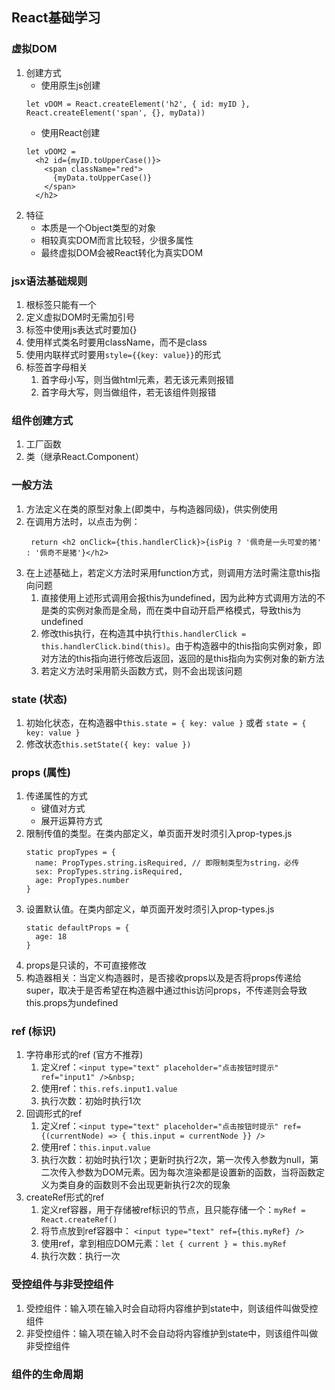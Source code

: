 ## React基础学习

### 虚拟DOM
1. 创建方式
   * 使用原生js创建
    ```
    let vDOM = React.createElement('h2', { id: myID }, React.createElement('span', {}, myData))
    ```
   * 使用React创建
    ```
    let vDOM2 =
      <h2 id={myID.toUpperCase()}>
        <span className="red">
          {myData.toUpperCase()}
        </span>
      </h2>
    ```
2. 特征
   * 本质是一个Object类型的对象
   * 相较真实DOM而言比较轻，少很多属性
   * 最终虚拟DOM会被React转化为真实DOM

### jsx语法基础规则
1. 根标签只能有一个
2. 定义虚拟DOM时无需加引号
3. 标签中使用js表达式时要加{}
4. 使用样式类名时要用className，而不是class
5. 使用内联样式时要用`style={{key: value}}`的形式
6. 标签首字母相关
   1. 首字母小写，则当做html元素，若无该元素则报错
   2. 首字母大写，则当做组件，若无该组件则报错

### 组件创建方式
1. 工厂函数
2. 类（继承React.Component）

### 一般方法
1. 方法定义在类的原型对象上(即类中，与构造器同级)，供实例使用
2. 在调用方法时，以点击为例：
   ```
    return <h2 onClick={this.handlerClick}>{isPig ? '佩奇是一头可爱的猪' : '佩奇不是猪'}</h2>
   ```
3. 在上述基础上，若定义方法时采用function方式，则调用方法时需注意this指向问题
   1. 直接使用上述形式调用会报this为undefined，因为此种方式调用方法的不是类的实例对象而是全局，而在类中自动开启严格模式，导致this为undefined
   2. 修改this执行，在构造其中执行``` this.handlerClick = this.handlerClick.bind(this) ```。由于构造器中的this指向实例对象，即对方法的this指向进行修改后返回，返回的是this指向为实例对象的新方法
   3. 若定义方法时采用箭头函数方式，则不会出现该问题

### state (状态)
1. 初始化状态，在构造器中``` this.state = { key: value } ``` 或者 ``` state = { key: value } ```
2. 修改状态``` this.setState({ key: value }) ```

### props (属性)
1. 传递属性的方式
   * 键值对方式
   * 展开运算符方式
2. 限制传值的类型。在类内部定义，单页面开发时须引入prop-types.js
   ```
   static propTypes = {
     name: PropTypes.string.isRequired, // 即限制类型为string，必传
     sex: PropTypes.string.isRequired,
     age: PropTypes.number
   }
   ```
3. 设置默认值。在类内部定义，单页面开发时须引入prop-types.js
   ```
   static defaultProps = {
     age: 18
   }
   ```
4. props是只读的，不可直接修改
5. 构造器相关：当定义构造器时，是否接收props以及是否将props传递给super，取决于是否希望在构造器中通过this访问props，不传递则会导致this.props为undefined

### ref (标识)
1. 字符串形式的ref (官方不推荐)
   1. 定义ref：``` <input type="text" placeholder="点击按钮时提示" ref="input1" />&nbsp; ```
   2. 使用ref：``` this.refs.input1.value ```
   3. 执行次数：初始时执行1次
2. 回调形式的ref
   1. 定义ref：``` <input type="text" placeholder="点击按钮时提示" ref={(currentNode) => { this.input = currentNode }} /> ```
   2. 使用ref：``` this.input.value ```
   3. 执行次数：初始时执行1次；更新时执行2次，第一次传入参数为null，第二次传入参数为DOM元素。因为每次渲染都是设置新的函数，当将函数定义为类自身的函数则不会出现更新执行2次的现象
3. createRef形式的ref
   1. 定义ref容器，用于存储被ref标识的节点，且只能存储一个：``` myRef = React.createRef() ```
   2. 将节点放到ref容器中： ``` <input type="text" ref={this.myRef} /> ```
   3. 使用ref，拿到相应DOM元素：``` let { current } = this.myRef ```
   4. 执行次数：执行一次

### 受控组件与非受控组件
1. 受控组件：输入项在输入时会自动将内容维护到state中，则该组件叫做受控组件
2. 非受控组件：输入项在输入时不会自动将内容维护到state中，则该组件叫做非受控组件

### 组件的生命周期